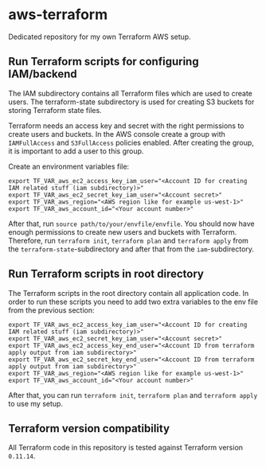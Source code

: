 # aws-terraform
Dedicated repository for my own Terraform AWS setup.

## Run Terraform scripts for configuring IAM/backend

The IAM subdirectory contains all Terraform files which are used to create users. The terraform-state subdirectory is used for creating S3 buckets for storing Terraform state files.  

Terraform needs an access key and secret with the right permissions to create users and buckets. In the AWS console create a group with `IAMFullAccess` and `S3FullAccess` policies enabled. After creating the group, it is important to add a user to this group. 

Create an environment variables file:
```
export TF_VAR_aws_ec2_access_key_iam_user="<Account ID for creating IAM related stuff (iam subdirectory)>"
export TF_VAR_aws_ec2_secret_key_iam_user="<Account secret>"
export TF_VAR_aws_region="<AWS region like for example us-west-1>"
export TF_VAR_aws_account_id="<Your account number>"
```

After that, run `source path/to/your/envfile/envfile`. You should now have enough permissions to create new users and buckets with Terraform. Therefore, run `terraform init`, `terraform plan` and `terraform apply` from the `terraform-state`-subdirectory and after that from the `iam`-subdirectory.

## Run Terraform scripts in root directory

The Terraform scripts in the root directory contain all application code. In order to run these scripts you need to add two extra variables to the env file from the previous section:
```
export TF_VAR_aws_ec2_access_key_iam_user="<Account ID for creating IAM related stuff (iam subdirectory)>"
export TF_VAR_aws_ec2_secret_key_iam_user="<Account secret>"
export TF_VAR_aws_ec2_access_key_end_user="<Account ID from terraform apply output from iam subdirectory>"
export TF_VAR_aws_ec2_secret_key_end_user="<Account ID from terraform apply output from iam subdirectory>"
export TF_VAR_aws_region="<AWS region like for example us-west-1>"
export TF_VAR_aws_account_id="<Your account number>"
```

After that, you can run `terraform init`, `terraform plan` and `terraform apply` to use my setup.

## Terraform version compatibility

All Terraform code in this repository is tested against Terraform version `0.11.14`.